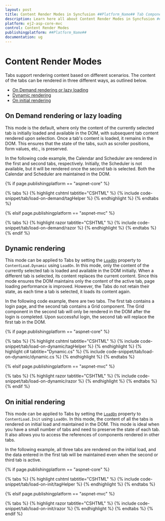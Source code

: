 ```yaml
---
layout: post
title: Content Render Modes in Syncfusion ##Platform_Name## Tab Component
description: Learn here all about Content Render Modes in Syncfusion ##Platform_Name## Tab component of Syncfusion Essential JS 2 and more.
platform: ej2-asp-core-mvc
control: Content Render Modes
publishingplatform: ##Platform_Name##
documentation: ug
---
```



# Content Render Modes

Tabs support rendering content based on different scenarios. The content of the tabs can be rendered in three different ways, as outlined below.

* [On Demand rendering or lazy loading](#on-demand-rendering-or-lazy-loading)
* [Dynamic rendering](#dynamic-rendering)
* [On initial rendering](#on-initial-rendering)

## On Demand rendering or lazy loading

This mode is the default, where only the content of the currently selected tab is initially loaded and available in the DOM, with subsequent tab content rendered upon selection. Once a tab's content is loaded, it remains in the DOM. This ensures that the state of the tabs, such as scroller positions, form values, etc., is preserved.

In the following code example, the Calendar and Scheduler are rendered in the first and second tabs, respectively. Initially, the Scheduler is not available, but it will be rendered once the second tab is selected. Both the Calendar and Scheduler are maintained in the DOM.

{% if page.publishingplatform == "aspnet-core" %}

{% tabs %}
{% highlight cshtml tabtitle="CSHTML" %}
{% include code-snippet/tab/load-on-demand/tagHelper %}
{% endhighlight %}
{% endtabs %}

{% elsif page.publishingplatform == "aspnet-mvc" %}

{% tabs %}
{% highlight razor tabtitle="CSHTML" %}
{% include code-snippet/tab/load-on-demand/razor %}
{% endhighlight %}
{% endtabs %}
{% endif %}

## Dynamic rendering

This mode can be applied to Tabs by setting the [`LoadOn`](https://help.syncfusion.com/cr/aspnetmvc-js2/syncfusion.ej2.navigations.tab.html#Syncfusion_EJ2_Navigations_Tab_LoadOn) property to `ContentLoad.Dynamic` using `LoadOn`. In this mode, only the content of the currently selected tab is loaded and available in the DOM initially. When a different tab is selected, its content replaces the current content. Since this mode ensures the DOM maintains only the content of the active tab, page loading performance is improved. However, the Tabs do not retain their state, as each time a tab is selected, it loads its content again.

In the following code example, there are two tabs. The first tab contains a login page, and the second tab contains a Grid component. The Grid component in the second tab will only be rendered in the DOM after the login is completed. Upon successful login, the second tab will replace the first tab in the DOM.

{% if page.publishingplatform == "aspnet-core" %}

{% tabs %}
{% highlight cshtml tabtitle="CSHTML" %}
{% include code-snippet/tab/load-on-dynamic/tagHelper %}
{% endhighlight %}
{% highlight c# tabtitle="Dynamic.cs" %}
{% include code-snippet/tab/load-on-dynamic/dynamic.cs %}
{% endhighlight %}
{% endtabs %}

{% elsif page.publishingplatform == "aspnet-mvc" %}

{% tabs %}
{% highlight razor tabtitle="CSHTML" %}
{% include code-snippet/tab/load-on-dynamic/razor %}
{% endhighlight %}
{% endtabs %}
{% endif %}

## On initial rendering

This mode can be applied to Tabs by setting the [`LoadOn`](https://help.syncfusion.com/cr/aspnetmvc-js2/syncfusion.ej2.navigations.tab.html#Syncfusion_EJ2_Navigations_Tab_LoadOn) property to `ContentLoad.Init` using `LoadOn`. In this mode, the content of all the tabs is rendered on initial load and maintained in the DOM. This mode is ideal when you have a small number of tabs and need to preserve the state of each tab. It also allows you to access the references of components rendered in other tabs.

In the following example, all three tabs are rendered on the initial load, and the data entered in the first tab will be maintained even when the second or third tab is active.

{% if page.publishingplatform == "aspnet-core" %}

{% tabs %}
{% highlight cshtml tabtitle="CSHTML" %}
{% include code-snippet/tab/load-on-init/tagHelper %}
{% endhighlight %}
{% endtabs %}

{% elsif page.publishingplatform == "aspnet-mvc" %}

{% tabs %}
{% highlight razor tabtitle="CSHTML" %}
{% include code-snippet/tab/load-on-init/razor %}
{% endhighlight %}
{% endtabs %}
{% endif %}